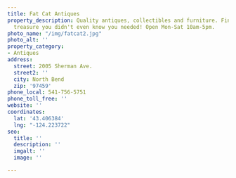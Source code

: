 ```yaml
---
title: Fat Cat Antiques
property_description: Quality antiques, collectibles and furniture. Find a unique
  treasure you didn't even know you needed! Open Mon-Sat 10am-5pm.
photo_name: "/img/fatcat2.jpg"
photo_alt: ''
property_category:
- Antiques
address:
  street: 2005 Sherman Ave.
  street2: ''
  city: North Bend
  zip: '97459'
phone_local: 541-756-5751
phone_toll_free: ''
website: ''
coordinates:
  lat: '43.406384'
  lng: "-124.223722"
seo:
  title: ''
  description: ''
  imgalt: ''
  image: ''

---
```

